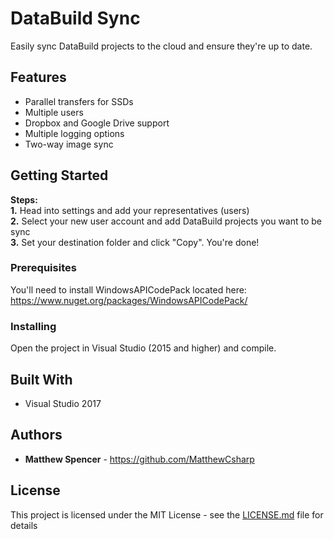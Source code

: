 # DataBuild Sync

Easily sync DataBuild projects to the cloud and ensure they're up to date.

## Features

* Parallel transfers for SSDs
* Multiple users
* Dropbox and Google Drive support
* Multiple logging options
* Two-way image sync

## Getting Started

**Steps:**<br />
**1.** Head into settings and add your representatives (users)<br />
**2.** Select your new user account and add DataBuild projects you want to be sync<br />
**3.** Set your destination folder and click "Copy". You're done!<br />

### Prerequisites

You'll need to install WindowsAPICodePack located here: https://www.nuget.org/packages/WindowsAPICodePack/

### Installing

Open the project in Visual Studio (2015 and higher) and compile.

## Built With

* Visual Studio 2017

## Authors

* **Matthew Spencer** - https://github.com/MatthewCsharp

## License

This project is licensed under the MIT License - see the [LICENSE.md](LICENSE.md) file for details

